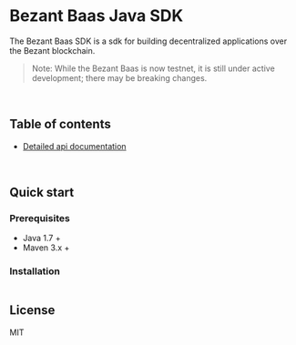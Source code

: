# Bezant Baas Java SDK

The Bezant Baas SDK is a sdk for building decentralized applications over the Bezant blockchain.

> Note: While the Bezant Baas is now testnet, it is still under active development; there may be breaking changes.

&nbsp;

## Table of contents

* [Detailed api documentation](https://docs.google.com/document/d/1Eh6hWbgVatFP83iFv_SJIE411rHai0U0F7M0uv4KN3A/edit?usp=sharing)

&nbsp;

## Quick start

### Prerequisites

* Java 1.7 +
* Maven 3.x +

### Installation 
```xml

```
## License

MIT